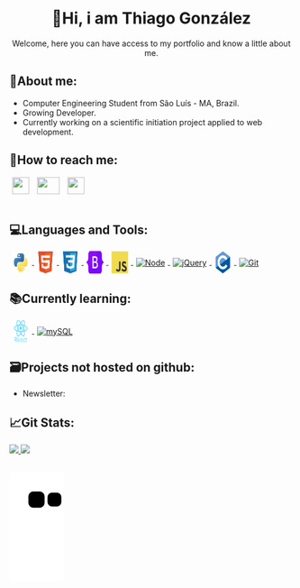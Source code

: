 <div align="center">
  <h1>👋Hi, i am Thiago González</h1>
  <p>Welcome, here you can have access to my portfolio and know a little about me.</p>
</div>

<div>
  <h2>🧐About me: </h1>
  <ul>
    <li>Computer Engineering Student from São Luís - MA, Brazil.</li>
    <li>Growing Developer.</li>
    <li>Currently working on a scientific initiation project applied to web development.</li>
  </ul>
</div>

<div> 
  <h2>📩How to reach me: </h2>
  <a href="https://www.linkedin.com/in/thiago-gonz%C3%A1lez-94b103217/" target="_blank"><img hspace="5" src="https://image.flaticon.com/icons/png/512/145/145807.png" target="_blank" width="30" height="30"></a> 
  <a href="https://instagram.com/thiagogonzalez.dev" target="_blank"><img hspace="5" src="https://raw.githubusercontent.com/rahuldkjain/github-profile-readme-generator/master/src/images/icons/Social/instagram.svg" target="_blank" height="30" width="40"></a>
  <a href = "mailto:contatothiagogonzalez@gmail.com"><img hspace="5" src="https://user-images.githubusercontent.com/80121288/134347624-e4479d7f-217b-4bb3-af01-fc9e4faf2dcf.png" target="_blank" width="30" height="30"></a>
</div>

<div style="display: inline_block"><br>
  <h2>💻Languages and Tools: </h2>
  <a href = "https://github.com/thiago-gonzalez">
    <img align="center" alt="Python" width="30" height="40" hspace="5" src="https://raw.githubusercontent.com/devicons/devicon/master/icons/python/python-original.svg">
    <img align="center" alt="HTML" width="30" height="40" hspace="5" src="https://raw.githubusercontent.com/devicons/devicon/master/icons/html5/html5-original.svg">
    <img align="center" alt="CSS" width="30" height="40" hspace="5" src="https://raw.githubusercontent.com/devicons/devicon/master/icons/css3/css3-original.svg">
    <img align="center" alt="Bootstrap" width="30" height="40" hspace="5" src="https://raw.githubusercontent.com/devicons/devicon/master/icons/bootstrap/bootstrap-original.svg">
    <img align="center" alt="Js" width="30" height="40" hspace="5" src="https://raw.githubusercontent.com/devicons/devicon/master/icons/javascript/javascript-original.svg">
    <img align="center" alt="Node" width="30" height="40" hspace="5" src="https://camo.githubusercontent.com/900baefb89e187c8b32cdbb3b440d1502fe8f30a1a335cc5dc5868af0142f8b1/68747470733a2f2f63646e2e6a7364656c6976722e6e65742f67682f64657669636f6e732f64657669636f6e2f69636f6e732f6e6f64656a732f6e6f64656a732d6f726967696e616c2e737667">
    <img align="center" alt="jQuery" width="30" height="30" hspace="5" src="https://cdn3.iconfinder.com/data/icons/popular-services-brands/512/jquery-256.png">
    <img align="center" alt="C" width="30" height="40" hspace="5" src="https://raw.githubusercontent.com/devicons/devicon/master/icons/c/c-original.svg"></img>
    <img align="center" alt="Git" width="30" height="30" hspace="5" src="https://camo.githubusercontent.com/fbfcb9e3dc648adc93bef37c718db16c52f617ad055a26de6dc3c21865c3321d/68747470733a2f2f7777772e766563746f726c6f676f2e7a6f6e652f6c6f676f732f6769742d73636d2f6769742d73636d2d69636f6e2e737667">
  </a>
</div>

<div style="display: inline_block">
  <h2>📚Currently learning: </h2>
  <a href = "https://github.com/thiago-gonzalez">
    <img align="center" alt="React Js" width="30" height="40" hspace="5" src="https://raw.githubusercontent.com/devicons/devicon/master/icons/react/react-original-wordmark.svg"></img>
    <img align="center" alt="mySQL" width="30" height="30" hspace="5" src="https://user-images.githubusercontent.com/80121288/137584468-db7bb5e4-cc99-4b0d-862c-1beb62db3900.png">
    

  </a>
</div>

<div>
  <h2>🗃Projects not hosted on github: </h2>
  <ul>
    <li>Newsletter: <a href="https://damp-lowlands-58702.herokuapp.com"></a></li>
  </ul>
  </div>
 
  <div>
    <h2>📈Git Stats: </h2>
  <a href="https://github.com/thiago-gonzalez">
  <img height="150em" src="https://github-readme-stats.vercel.app/api?username=thiago-gonzalez&show_icons=true&title_color=ffa726&text_color=fff&icon_color=F7EF8A&bg_color=000&include_all_commits=true&count_private=true"/>
  <img height="150em" src="https://github-readme-stats.vercel.app/api/top-langs/?username=thiago-gonzalez&layout=compact&langs_count=7&title_color=ffa726&text_color=fff&bg_color=000"/><br><br>

![Snake animation](https://github.com/rafaballerini/rafaballerini/blob/output/github-contribution-grid-snake.svg)
    </div>
  
